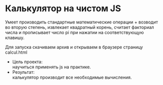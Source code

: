 <h1>Калькулятор на чистом JS</h1>
<p>Умеет производить стандартные математические операции + возводит во вторую степень, извлекает квадратный корень, считает факториал числа и прописывает число pi при нажатии на соответствующую клавишу.</p>
<p>Для запуска скачиваем архив и открываем в браузере страницу calcul.html</p>

<ul>
<li>Цель проекта:<br>
научиться применять js на практике.</li>
<li>Результат:<br>
калькулятор производит все необходимые вычисления.</li>
</ul>